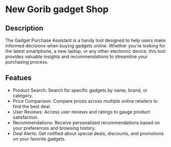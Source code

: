 
# New Gorib gadget Shop 


## Description
The Gadget Purchase Assistant is a handy tool designed to help users make informed decisions when buying gadgets online. Whether you're looking for the latest smartphone, a new laptop, or any other electronic device, this tool provides valuable insights and recommendations to streamline your purchasing process.

## Featues

* Product Search: Search for specific gadgets by name, brand, or category.
* Price Comparison: Compare prices across multiple online retailers to find the best deal.
* User Reviews: Access user reviews and ratings to gauge product satisfaction.
* Recommendations: Receive personalized recommendations based on your preferences and browsing history.
* Deal Alerts: Get notified about special deals, discounts, and promotions on your favorite gadgets.

